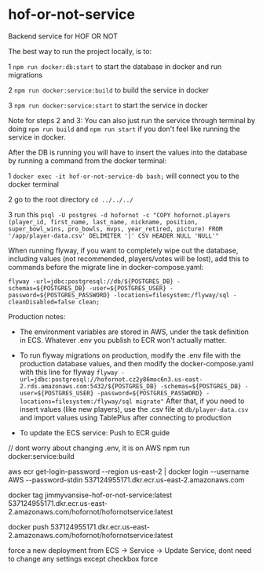 # hof-or-not-service
Backend service for HOF OR NOT

The best way to run the project locally, is to:

1 `npm run docker:db:start` to start the database in docker and run migrations

2 `npm run docker:service:build` to build the service in docker

3 `npm run docker:service:start` to start the service in docker

Note for steps 2 and 3: You can also just run the service through terminal by doing `npm run build` and `npm run start` if you don't feel like running the service in docker.


After the DB is running you will have to insert the values into the database by running a command from the docker terminal:

1 `docker exec -it hof-or-not-service-db bash;` will connect you to the docker terminal

2 go to the root directory `cd ../../../`

3 run this `psql -U postgres -d hofornot -c "COPY hofornot.players (player_id, first_name, last_name, nickname, position, super_bowl_wins, pro_bowls, mvps, year_retired, picture) FROM '/app/player-data.csv' DELIMITER '|' CSV HEADER NULL 'NULL'"`



When running flyway, if you want to completely wipe out the database, including values (not recommended, players/votes will be lost), add this to commands before the migrate line in docker-compose.yaml:

`flyway -url=jdbc:postgresql://db/${POSTGRES_DB} -schemas=${POSTGRES_DB} -user=${POSTGRES_USER} -password=${POSTGRES_PASSWORD} -locations=filesystem:/flyway/sql -cleanDisabled=false clean;`


Production notes:
* The environment variables are stored in AWS, under the task definition in ECS. Whatever .env you publish to ECR won't actually matter.

* To run flyway migrations on production, modify the .env file with the production database values,
and then modify the docker-compose.yaml with this line for flyway
`flyway -url=jdbc:postgresql://hofornot.cz2y86moc6n3.us-east-2.rds.amazonaws.com:5432/${POSTGRES_DB} -schemas=${POSTGRES_DB} -user=${POSTGRES_USER} -password=${POSTGRES_PASSWORD} -locations=filesystem:/flyway/sql migrate"`
After that, if you need to insert values (like new players), use the .csv file at 
`db/player-data.csv` and import values using TablePlus after connecting to production

* To update the ECS service:
Push to ECR guide

// dont worry about changing .env, it is on AWS
npm run docker:service:build

aws ecr get-login-password --region us-east-2 | docker login --username AWS --password-stdin 537124955171.dkr.ecr.us-east-2.amazonaws.com

docker tag jimmyvansise-hof-or-not-service:latest 537124955171.dkr.ecr.us-east-2.amazonaws.com/hofornot/hofornotservice:latest

docker push 537124955171.dkr.ecr.us-east-2.amazonaws.com/hofornot/hofornotservice:latest

force a new deployment from ECS -> Service -> Update Service, dont need to change any settings except checkbox force